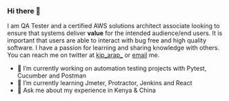 ### Hi there 👋
I am QA Tester and a certified AWS solutions architect associate looking to ensure that systems deliver __value__ for the intended audience/end users. It is important that users are able to interact with bug free and high quality software. I have a passion for learning and sharing knowledge with others. You can reach me on twitter at [kip_arap_](https://twitter.com/kip_arap_) or [email](kemeikitur@gmail.com) me.

<!--![how to find a bug](https://www.3tonsofcode.com/webz/image.axd?picture=%2F2013%2F08%2Fgh6vZ.png)-->

<!--
**kipkitur/kipkitur** is a ✨ _special_ ✨ repository because its `README.md` (this file) appears on your GitHub profile.-->

<!--Here are some ideas to get you started:-->

- 🔭 I’m currently working on automation testing projects with Pytest, Cucumber and Postman
- 🌱 I’m currently learning Jmeter, Protractor, Jenkins and React 
- 💬 Ask me about my experience in Kenya & China
<!--- ⚡ Fun fact: When I was 6 years old, I had one of the best pitch for a cartoon show.-->

